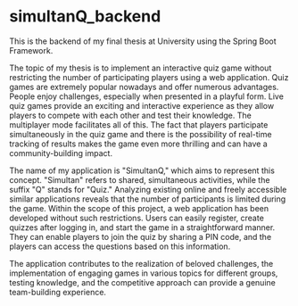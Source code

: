 # simultanQ_backend
This is the backend of my final thesis at University using the Spring Boot Framework.

The topic of my thesis is to implement an interactive quiz game without restricting
the number of participating players using a web application.
Quiz games are extremely popular nowadays and offer numerous advantages. People
enjoy challenges, especially when presented in a playful form. Live quiz games provide an
exciting and interactive experience as they allow players to compete with each other and
test their knowledge. The multiplayer mode facilitates all of this.
The fact that players participate simultaneously in the quiz game and there is the
possibility of real-time tracking of results makes the game even more thrilling and can
have a community-building impact.

The name of my application is "SimultanQ," which aims to represent this concept.
"Simultan" refers to shared, simultaneous activities, while the suffix "Q" stands for "Quiz."
Analyzing existing online and freely accessible similar applications reveals that the
number of participants is limited during the game. Within the scope of this project, a
web application has been developed without such restrictions. Users can easily register,
create quizzes after logging in, and start the game in a straightforward manner. They
can enable players to join the quiz by sharing a PIN code, and the players can access the
questions based on this information.

The application contributes to the realization of beloved challenges, the implementation
of engaging games in various topics for different groups, testing knowledge, and
the competitive approach can provide a genuine team-building experience.
